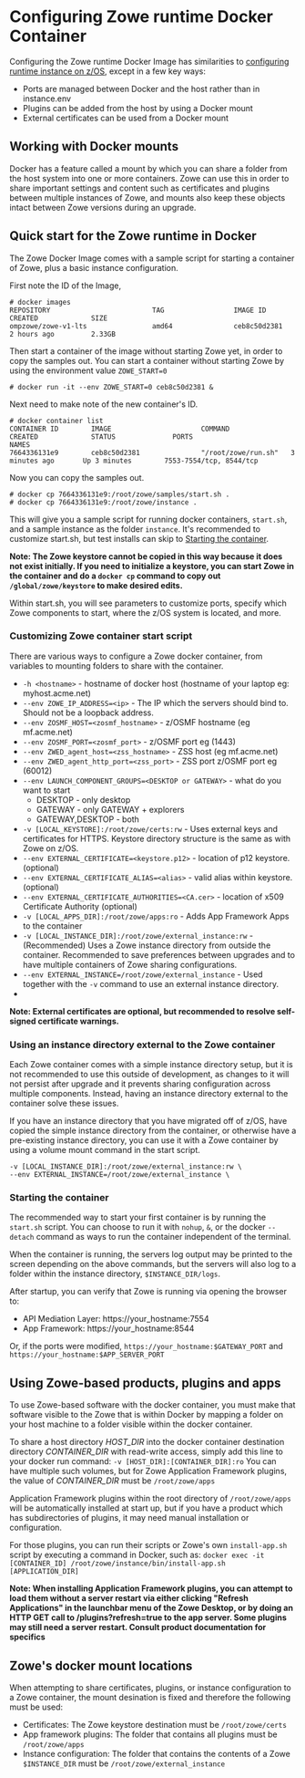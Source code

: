 # Configuring Zowe runtime Docker Container

Configuring the Zowe runtime Docker Image has similarities to [configuring runtime instance on z/OS](configure-instance-directory.md), except in a few key ways:

- Ports are managed between Docker and the host rather than in instance.env
- Plugins can be added from the host by using a Docker mount
- External certificates can be used from a Docker mount

## Working with Docker mounts

Docker has a feature called a mount by which you can share a folder from the host system into one or more containers.
Zowe can use this in order to share important settings and content such as certificates and plugins between multiple instances of Zowe, and mounts also keep these objects intact between Zowe versions during an upgrade.

## Quick start for the Zowe runtime in Docker

The Zowe Docker Image comes with a sample script for starting a container of Zowe, plus a basic instance configuration.

First note the ID of the Image,

```
# docker images
REPOSITORY                         TAG                 IMAGE ID            CREATED             SIZE
ompzowe/zowe-v1-lts                amd64               ceb8c50d2381        2 hours ago         2.33GB
```

Then start a container of the image without starting Zowe yet, in order to copy the samples out.
You can start a container without starting Zowe by using the environment value `ZOWE_START=0`

```
# docker run -it --env ZOWE_START=0 ceb8c50d2381 &
```

Next need to make note of the new container's ID.

```
# docker container list
CONTAINER ID        IMAGE                      COMMAND               CREATED             STATUS              PORTS                                                            NAMES
7664336131e9        ceb8c50d2381               "/root/zowe/run.sh"   3 minutes ago       Up 3 minutes        7553-7554/tcp, 8544/tcp    
```

Now you can copy the samples out.

```
# docker cp 7664336131e9:/root/zowe/samples/start.sh .
# docker cp 7664336131e9:/root/zowe/instance .
```

This will give you a sample script for running docker containers, `start.sh`, and a sample instance as the folder `instance`.
It's recommended to customize start.sh, but test installs can skip to [Starting the container](#starting-the-container).

**Note: The Zowe keystore cannot be copied in this way because it does not exist initially. If you need to initialize a keystore, you can start Zowe in the container and do a `docker cp` command to copy out `/global/zowe/keystore` to make desired edits.**

Within start.sh, you will see parameters to customize ports, specify which Zowe components to start, where the z/OS system is located, and more.

### Customizing Zowe container start script
There are various ways to configure a Zowe docker container, from variables to mounting folders to share with the container.

- `-h <hostname>` - hostname of docker host (hostname of your laptop eg: myhost.acme.net)
- `--env ZOWE_IP_ADDRESS=<ip>` - The IP which the servers should bind to. Should not be a loopback address.
- `--env ZOSMF_HOST=<zosmf_hostname>` - z/OSMF hostname (eg mf.acme.net)
- `--env ZOSMF_PORT=<zosmf_port>` - z/OSMF port eg (1443)
- `--env ZWED_agent_host=<zss_hostname>` - ZSS host (eg mf.acme.net)
- `--env ZWED_agent_http_port=<zss_port>` - ZSS port z/OSMF port eg (60012)
- `--env LAUNCH_COMPONENT_GROUPS=<DESKTOP or GATEWAY>` - what do you want to start
  - DESKTOP - only desktop
  - GATEWAY - only GATEWAY + explorers
  - GATEWAY,DESKTOP - both
- `-v [LOCAL_KEYSTORE]:/root/zowe/certs:rw` - Uses external keys and certificates for HTTPS. Keystore directory structure is the same as with Zowe on z/OS.
- `--env EXTERNAL_CERTIFICATE=<keystore.p12>` - location of p12 keystore. (optional)
- `--env EXTERNAL_CERTIFICATE_ALIAS=<alias>` - valid alias within keystore. (optional)
- `--env EXTERNAL_CERTIFICATE_AUTHORITIES=<CA.cer>` - location of x509 Certificate Authority (optional)
- `-v [LOCAL_APPS_DIR]:/root/zowe/apps:ro` - Adds App Framework Apps to the container
- `-v [LOCAL_INSTANCE_DIR]:/root/zowe/external_instance:rw` - (Recommended) Uses a Zowe instance directory from outside the container. Recommended to save preferences between upgrades and to have multiple containers of Zowe sharing configurations.
- `--env EXTERNAL_INSTANCE=/root/zowe/external_instance` - Used together with the `-v` command to use an external instance directory.
- 

**Note: External certificates are optional, but recommended to resolve self-signed certificate warnings.**

### Using an instance directory external to the Zowe container
Each Zowe container comes with a simple instance directory setup, but it is not recommended to use this outside of development, as changes to it will not persist after upgrade and it prevents sharing configuration across multiple components.
Instead, having an instance directory external to the container solve these issues.

If you have an instance directory that you have migrated off of z/OS, have copied the simple instance directory from the container, or otherwise have a pre-existing instance directory, you can use it with a Zowe container by using a volume mount command in the start script.

```
-v [LOCAL_INSTANCE_DIR]:/root/zowe/external_instance:rw \
--env EXTERNAL_INSTANCE=/root/zowe/external_instance \
```

### Starting the container
The recommended way to start your first container is by running the `start.sh` script.
You can choose to run it with `nohup`, `&`, or the docker `--detach` command as ways to run the container independent of the terminal.

When the container is running, the servers log output may be printed to the screen depending on the above commands, but the servers will also log to a folder within the instance directory, `$INSTANCE_DIR/logs`.

After startup, you can verify that Zowe is running via opening the browser to:
 - API Mediation Layer: https://your_hostname:7554
 - App Framework: https://your_hostname:8544

Or, if the ports were modified, `https://your_hostname:$GATEWAY_PORT` and `https://your_hostname:$APP_SERVER_PORT`

## Using Zowe-based products, plugins and apps 
To use Zowe-based software with the docker container, you must make that software visible to the Zowe that is within Docker by mapping a folder on your host machine to a folder visible within the docker container.

To share a host directory *HOST_DIR* into the docker container destination directory *CONTAINER_DIR* with read-write access, simply add this line to your docker run command: `-v [HOST_DIR]:[CONTAINER_DIR]:ro`
You can have multiple such volumes, but for Zowe Application Framework plugins, the value of *CONTAINER_DIR* must be `/root/zowe/apps`

Application Framework plugins within the root directory of ```/root/zowe/apps``` will be automatically installed at start up, but if you have a product which has subdirectories of plugins, it may need manual installation or configuration.

For those plugins, you can run their scripts or Zowe's own `install-app.sh` script by executing a command in Docker, such as:
```docker exec -it [CONTAINER_ID] /root/zowe/instance/bin/install-app.sh [APPLICATION_DIR]```

**Note: When installing Application Framework plugins, you can attempt to load them without a server restart via either clicking "Refresh Applications" in the launchbar menu of the Zowe Desktop, or by doing an HTTP GET call to /plugins?refresh=true to the app server. Some plugins may still need a server restart. Consult product documentation for specifics**

## Zowe's docker mount locations

When attempting to share certificates, plugins, or instance configuration to a Zowe container, the mount desination is fixed and therefore the following must be used:

- Certificates: The Zowe keystore destination must be `/root/zowe/certs`
- App framework plugins: The folder that contains all plugins must be `/root/zowe/apps`
- Instance configuration: The folder that contains the contents of a Zowe `$INSTANCE_DIR` must be `/root/zowe/external_instance`